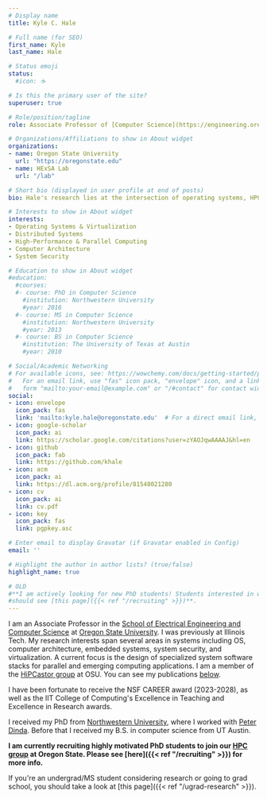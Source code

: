 ```yaml
---
# Display name
title: Kyle C. Hale

# Full name (for SEO)
first_name: Kyle
last_name: Hale

# Status emoji
status:
  #icon: ☕️

# Is this the primary user of the site?
superuser: true

# Role/position/tagline
role: Associate Professor of [Computer Science](https://engineering.oregonstate.edu/EECS)

# Organizations/Affiliations to show in About widget
organizations:
- name: Oregon State University
  url: "https://oregonstate.edu"
- name: HExSA Lab
  url: "/lab"

# Short bio (displayed in user profile at end of posts)
bio: Hale's research lies at the intersection of operating systems, HPC, parallel computing, computer architecture.

# Interests to show in About widget
interests:
- Operating Systems & Virtualization
- Distributed Systems
- High-Performance & Parallel Computing
- Computer Architecture
- System Security

# Education to show in About widget
#education:
  #courses:
  #- course: PhD in Computer Science
    #institution: Northwestern University
    #year: 2016
  #- course: MS in Computer Science
    #institution: Northwestern University
    #year: 2013
  #- course: BS in Computer Science
    #institution: The University of Texas at Austin
    #year: 2010

# Social/Academic Networking
# For available icons, see: https://wowchemy.com/docs/getting-started/page-builder/#icons
#   For an email link, use "fas" icon pack, "envelope" icon, and a link in the
#   form "mailto:your-email@example.com" or "/#contact" for contact widget.
social:
- icon: envelope
  icon_pack: fas
  link: 'mailto:kyle.hale@oregonstate.edu'  # For a direct email link, use "mailto:test@example.org".
- icon: google-scholar
  icon_pack: ai
  link: https://scholar.google.com/citations?user=zYAOJqwAAAAJ&hl=en
- icon: github
  icon_pack: fab
  link: https://github.com/khale
- icon: acm
  icon_pack: ai
  link: https://dl.acm.org/profile/81548021280
- icon: cv
  icon_pack: ai
  link: cv.pdf
- icon: key
  icon_pack: fas
  link: pgpkey.asc

# Enter email to display Gravatar (if Gravatar enabled in Config)
email: ''

# Highlight the author in author lists? (true/false)
highlight_name: true

# OLD
#**I am actively looking for new PhD students! Students interested in working with me
#should see [this page]({{< ref "/recruiting" >}})**.
---
```


I am an Associate Professor in the [School of Electrical Engineering and Computer
Science](https://engineering.oregonstate.edu/EECS) at [Oregon State University](https://oregonstate.edu/).
I was previously at Illinois Tech. My research interests
span several areas in systems including OS, computer architecture, embedded
systems, system security, and virtualization. A current focus 
is the design of specialized system software stacks for parallel and
emerging computing applications. I am a member of the [HiPCastor group](https://hipcastor-osu.github.io/hipcastor-site/) at OSU. You can see my publications [below](#pubs).

I have been fortunate to receive the NSF CAREER award (2023-2028), as well as the IIT College of Computing's Excellence in Teaching and Excellence in Research awards. 

I received my PhD from [Northwestern University](https://northwestern.edu), where I worked with [Peter Dinda](http://pdinda.org).  Before that
I received my B.S. in computer science from UT Austin.

**I am currently recruiting highly motivated PhD students to join our [HPC group](https://hipcastor-osu.github.io/hipcastor-site/) at Oregon State. Please see [here]({{< ref "/recruiting" >}}) for more info.**

If you're an undergrad/MS student considering research or going to grad school, you should take
a look at [this page]({{< ref "/ugrad-research" >}}). 
